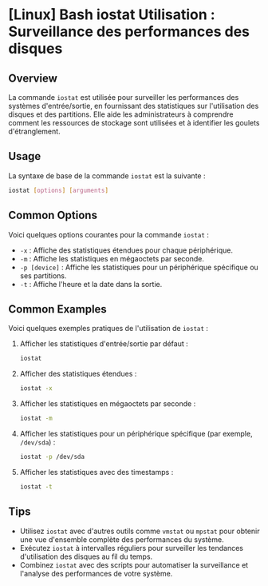 # [Linux] Bash iostat Utilisation : Surveillance des performances des disques

## Overview
La commande `iostat` est utilisée pour surveiller les performances des systèmes d'entrée/sortie, en fournissant des statistiques sur l'utilisation des disques et des partitions. Elle aide les administrateurs à comprendre comment les ressources de stockage sont utilisées et à identifier les goulets d'étranglement.

## Usage
La syntaxe de base de la commande `iostat` est la suivante :

```bash
iostat [options] [arguments]
```

## Common Options
Voici quelques options courantes pour la commande `iostat` :

- `-x` : Affiche des statistiques étendues pour chaque périphérique.
- `-m` : Affiche les statistiques en mégaoctets par seconde.
- `-p [device]` : Affiche les statistiques pour un périphérique spécifique ou ses partitions.
- `-t` : Affiche l'heure et la date dans la sortie.

## Common Examples
Voici quelques exemples pratiques de l'utilisation de `iostat` :

1. Afficher les statistiques d'entrée/sortie par défaut :
   ```bash
   iostat
   ```

2. Afficher des statistiques étendues :
   ```bash
   iostat -x
   ```

3. Afficher les statistiques en mégaoctets par seconde :
   ```bash
   iostat -m
   ```

4. Afficher les statistiques pour un périphérique spécifique (par exemple, `/dev/sda`) :
   ```bash
   iostat -p /dev/sda
   ```

5. Afficher les statistiques avec des timestamps :
   ```bash
   iostat -t
   ```

## Tips
- Utilisez `iostat` avec d'autres outils comme `vmstat` ou `mpstat` pour obtenir une vue d'ensemble complète des performances du système.
- Exécutez `iostat` à intervalles réguliers pour surveiller les tendances d'utilisation des disques au fil du temps.
- Combinez `iostat` avec des scripts pour automatiser la surveillance et l'analyse des performances de votre système.